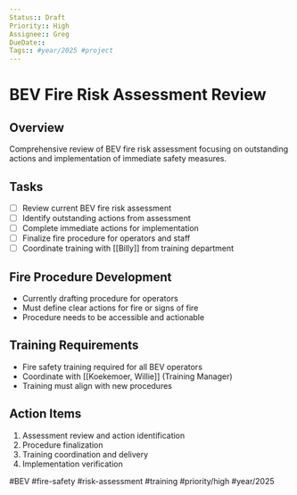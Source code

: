 ```yaml
---
Status:: Draft
Priority:: High
Assignee:: Greg
DueDate:: 
Tags:: #year/2025 #project
---
```


# BEV Fire Risk Assessment Review

## Overview
Comprehensive review of BEV fire risk assessment focusing on outstanding actions and implementation of immediate safety measures.

## Tasks
- [ ] Review current BEV fire risk assessment
- [ ] Identify outstanding actions from assessment
- [ ] Complete immediate actions for implementation
- [ ] Finalize fire procedure for operators and staff
- [ ] Coordinate training with [[Billy]] from training department

## Fire Procedure Development
- Currently drafting procedure for operators
- Must define clear actions for fire or signs of fire
- Procedure needs to be accessible and actionable

## Training Requirements
- Fire safety training required for all BEV operators
- Coordinate with [[Koekemoer, Willie]] (Training Manager)
- Training must align with new procedures

## Action Items
1. Assessment review and action identification
2. Procedure finalization 
3. Training coordination and delivery
4. Implementation verification

#BEV #fire-safety #risk-assessment #training #priority/high #year/2025